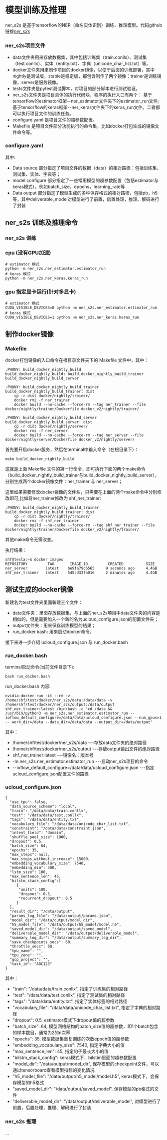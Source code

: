 # 模型训练及推理

ner_s2s 是基于tensorflow的NER（命名实体识别）训练、推理模型。代码github链接[*ner_s2s*](https://github.com/shfshf/ner_s2s)

### ner_s2s项目文件 
* data文件夹用来存放数据集，其中包括训练集（train.conllx）、测试集（test.conllx）、实体（entity.txt）、字典（unicode_char_list.txt）等。
* docker文件夹用来制作项目的docker镜像，以便于后面的训练部署，其中nightly是测试版，stable是稳定版，都包含制作了两个镜像：trainer是训练镜像，server是服务镜像。
* tests文件夹是pytest测试脚本，对项目的部分脚本进行测试验证。
* ner_s2s文件夹是项目具体的执行代码块，程序的执行入口有两个：
基于tensorflow的estimator框架--ner_estimator文件夹下的estimator_run文件;
基于tensorflow的keras框架--ner_keras文件夹下的keras_run文件。二者都可以执行项目文件的训练任务。
* configure.yaml 是项目文件的超参数配置。
* Makefile 是项目文件部分功能执行的命令集，比如docker打包生成的镜像文件命令等。

### configure.yaml 
其中:  
* Data source 部分指定了项目文件的数据（data）的相对路径：包括训练集、测试集、实体、字典等；
* model configure 部分指定了一些常用模型的超参数配置（包括estimator与keras模式），例如batch_size，epochs，learning_rate等
* Data output 部分指定了模型生成的多种保存格式的相对路径，包括pb，h5等，其中deliverable_model对模型进行了前置，后置处理，推理、解码进行了封装
## ner_s2s 训练及推理命令

### ner_s2s 训练
### cpu (没有GPU加速)
```
# estimator 模式
python -m ner_s2s.ner_estimator.estimator_run
# keras 模式
python -m ner_s2s.ner_keras.keras_run
```
### gpu 指定显卡运行(针对多显卡)
```
# estimator 模式
CUDA_VISIBLE_DEVICES=0 python -m ner_s2s.ner_estimator.estimator_run
# keras 模式
CUDA_VISIBLE_DEVICES=1 python -m ner_s2s.ner_keras.keras_run
```
### 

## 制作docker镜像 
### Makefile
docker打包镜像的入口命令在根目录文件夹下的 Makefile 文件中，其中：
```
.PHONY: build_docker_nightly_build
build_docker_nightly_build: build_docker_nightly_build_trainer build_docker_nightly_build_server

.PHONY: build_docker_nightly_build_trainer
build_docker_nightly_build_trainer: dist
	cp -r dist docker/nightly/trainer/
	docker rmi -f ner_trainer
	docker build --no-cache --force-rm --tag ner_trainer --file docker/nightly/trainer/Dockerfile docker_v2/nightly/trainer/

.PHONY: build_docker_nightly_build_server
build_docker_nightly_build_server: dist
	cp -r dist docker/nightly/server/
	docker rmi -f ner_server
	docker build --no-cache --force-rm --tag ner_server --file docker/nightly/server/Dockerfile docker_v2/nightly/server/
```
首先要开启docker服务，然后在terminal中输入命令（在根目录下）：
```
make build_docker_nightly_build
```
这就是上面 Makefile 文件的第一行命令，即可执行下面的两个make命令（build_docker_nightly_build_trainer与build_docker_nightly_build_server），
分别生成两个docker镜像文件：ner_trainer 与 ner_server；

这里如果需要修改docker镜像的文件名，只需要在上面的两个make命令中分别修改即可,比如将ner_trainer修改为 shf_ner_trainer:
```
.PHONY: build_docker_nightly_build_trainer
build_docker_nightly_build_trainer: dist
	cp -r dist docker/nightly/trainer/
	docker rmi -f shf_ner_trainer
	docker build --no-cache --force-rm --tag shf_ner_trainer --file docker/nightly/trainer/Dockerfile docker_v2/nightly/trainer/
```
其他make命令无需改变。

执行结果：
```
shf@tesla:~$ docker images
REPOSITORY         TAG       IMAGE ID         CREATED          SIZE
ner_server        latest    be9fa79c6565     9 seconds ago     4.4GB
shf_ner_trainer   latest    545cd33fa016     2 minutes ago     4.4GB
```
## 测试生成的docker镜像 
新建名为test文件夹里面新建三个文件：
* data文件夹：里面存放数据集，与上面的ner_s2s项目中data文件夹的内容是相似的，但是需要加入一个新的名为ucloud_configure.json的配置文件夹；
* output文件夹：用来保存训练模型的结果；
* run_docker.bash: 用来启动docker命令。

接下来进一步介绍 ucloud_configure.json 与 run_docker.bash
### run_docker.bash
terminal启动命令(当前文件目录下):
```
bash run_docker.bash
```
run_docker.bash 内容:
```
nvidia-docker run -it --rm -v /home/shf/test/docker/ner_s2s/data:/data/data -v /home/shf/test/docker/ner_s2s/output:/data/output shf_ner_trainer:latest /bin/bash -c "cd /data && 
/usr/bin/python3 -m ner_s2s.ner_estimator.estimator_run --ioflow_default_configure=/data/data/ucloud_configure.json --num_gpus=1 -- work_dir=/data --data_dir=/data/data --output_dir=/data/output"
```
其中：
* /home/shf/test/docker/ner_s2s/data      ---存放data文件夹的绝对路径
* /home/shf/test/docker/ner_s2s/output    ---存放output输出文件的绝对路径
* shf_ner_trainer:latest                         ---镜像名：版本号
* -m ner_s2s.ner_estimator.estimator_run         ---启动ner_s2s项目的命令
* --ioflow_default_configure=/data/data/ucloud_configure.json   ---指定ucloud_configure.json配置文件的路径

### ucloud_configure.json
```
{
  "use_tpu": false,
  "data_source_scheme": "local",
  "train": "/data/data/train.conllx",
  "test": "/data/data/test.conllx",
  "tags": "/data/data/entity.txt",
  "vocabulary_file": "/data/data/unicode_char_list.txt",
  "constraint": "/data/data/constraint.json",
  "intent_field": "domain",
  "shuffle_pool_size": 1000,
  "dropout": 0.5,
  "batch_size": 64,
  "epochs": 35,
  "max_steps": null,
  "max_steps_without_increase": 15000,
  "embedding_vocabulary_size": 7540,
  "embedding_dim": 300,
  "lstm_size": 100,
  "max_sentence_len": 45,
  "bilstm_stack_config":[
     {
      "units": 100, 
      "dropout": 0.5, 
      "recurrent_dropout": 0.5
     }
  ],
  "result_dir": "/data/output",
  "params_log_file": "/data/output/params.json",
  "model_dir": "/data/output/model_dir",
  "h5_model_file": "/data/output/h5_model/model.h5",
  "saved_model_dir": "/data/output/saved_model",
  "deliverable_model_dir": "/data/output/deliverable_model",
  "summary_log_dir": "/data/output/summary_log_dir",
  "save_checkpoints_secs": 60,
  "throttle_secs": 60,
  "tpu_name": "",
  "tpu_zone": "",
  "gcp_project": "",
  "task_id": "ABC123"
}
```
其中：
* "train": "/data/data/train.conllx", 指定了训练集的相对路径
* "test": "/data/data/test.conllx", 指定了测试集的相对路径
* "tags": "/data/data/entity.txt", 指定了实体标签的相对路径
* "vocabulary_file": "/data/data/unicode_char_list.txt", 指定了字典的相对路径
* "dropout": 0.5, estimator模式下dropout值的超参数
* "batch_size": 64, 模型网络结构的batch_size值的超参数，即1个batch包含的样本数目，通常为2的n次幂
* "epochs": 35, 模型数据集重复训练的次数epoch值的超参数
* "embedding_vocabulary_size": 7540, 指定字典大小的值
* "max_sentence_len": 45, 指定句子最长大小的值
* "bilstm_stack_config": keras模式下，bilstim里面的超参数配置
* "model_dir": "/data/output/model_dir", 保存模型的checkpoint文件，可以通过tensorboard查看模型指标的变化情况
* "h5_model_file": "/data/output/h5_model/model.h5", keras模式下，会保存模型的h5格式
* "saved_model_dir": "/data/output/saved_model", 保存模型的pb格式的文件
* "deliverable_model_dir": "/data/output/deliverable_model", 对模型进行了前置，后置处理，推理、解码进行了封装
### ner_s2s 推理
...


